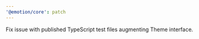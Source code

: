 ```yaml
---
'@emotion/core': patch
---
```


Fix issue with published TypeScript test files augmenting Theme interface.
